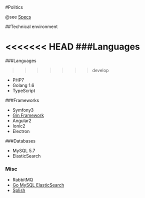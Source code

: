 #Politics

@see [Specs](Doc/Specs.md)

##Technical environment

<<<<<<< HEAD
###Languages 
=======
###Languages
>>>>>>> develop

* PHP7
* Golang 1.6
* TypeScript

###Frameworks

* Symfony3
* [Gin Framework](https://github.com/gin-gonic/gin)
* Angular2
* Ionic2
* Electron

###Databases

* MySQL 5.7
* ElasticSearch

### Misc

* RabbitMQ
* [Go MySQL ElasticSearch](https://github.com/siddontang/go-mysql-elasticsearch)
* [Splish](https://github.com/splitsh/lite)